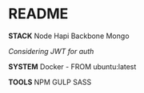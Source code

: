 # README #

**STACK**
Node 
Hapi 
Backbone 
Mongo

*Considering JWT for auth*

**SYSTEM**
Docker - FROM ubuntu:latest

**TOOLS**
NPM 
GULP
SASS
